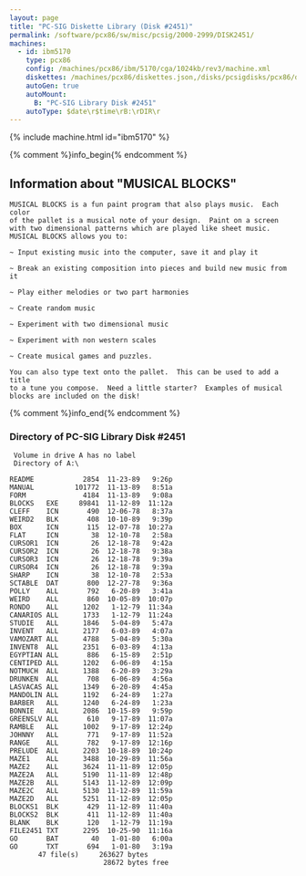 ```yaml
---
layout: page
title: "PC-SIG Diskette Library (Disk #2451)"
permalink: /software/pcx86/sw/misc/pcsig/2000-2999/DISK2451/
machines:
  - id: ibm5170
    type: pcx86
    config: /machines/pcx86/ibm/5170/cga/1024kb/rev3/machine.xml
    diskettes: /machines/pcx86/diskettes.json,/disks/pcsigdisks/pcx86/diskettes.json
    autoGen: true
    autoMount:
      B: "PC-SIG Library Disk #2451"
    autoType: $date\r$time\rB:\rDIR\r
---
```


{% include machine.html id="ibm5170" %}

{% comment %}info_begin{% endcomment %}

## Information about "MUSICAL BLOCKS"

    MUSICAL BLOCKS is a fun paint program that also plays music.  Each color
    of the pallet is a musical note of your design.  Paint on a screen
    with two dimensional patterns which are played like sheet music.
    MUSICAL BLOCKS allows you to:
    
    ~ Input existing music into the computer, save it and play it
    
    ~ Break an existing composition into pieces and build new music from it
    
    ~ Play either melodies or two part harmonies
    
    ~ Create random music
    
    ~ Experiment with two dimensional music
    
    ~ Experiment with non western scales
    
    ~ Create musical games and puzzles.
    
    You can also type text onto the pallet.  This can be used to add a title
    to a tune you compose.  Need a little starter?  Examples of musical
    blocks are included on the disk!
{% comment %}info_end{% endcomment %}


### Directory of PC-SIG Library Disk #2451

     Volume in drive A has no label
     Directory of A:\

    README            2854  11-23-89   9:26p
    MANUAL          101772  11-13-89   8:51a
    FORM              4184  11-13-89   9:08a
    BLOCKS   EXE     89841  11-12-89  11:12a
    CLEFF    ICN       490  12-06-78   8:37a
    WEIRD2   BLK       408  10-10-89   9:39p
    BOX      ICN       115  12-07-78  10:27a
    FLAT     ICN        38  12-10-78   2:58a
    CURSOR1  ICN        26  12-18-78   9:42a
    CURSOR2  ICN        26  12-18-78   9:38a
    CURSOR3  ICN        26  12-18-78   9:39a
    CURSOR4  ICN        26  12-18-78   9:39a
    SHARP    ICN        38  12-10-78   2:53a
    SCTABLE  DAT       800  12-27-78   9:36a
    POLLY    ALL       792   6-20-89   3:41a
    WEIRD    ALL       860  10-05-89  10:07p
    RONDO    ALL      1202   1-12-79  11:34a
    CANARIOS ALL      1733   1-12-79  11:24a
    STUDIE   ALL      1846   5-04-89   5:47a
    INVENT   ALL      2177   6-03-89   4:07a
    VAMOZART ALL      4788   5-04-89   5:30a
    INVENT8  ALL      2351   6-03-89   4:13a
    EGYPTIAN ALL       886   6-15-89   2:51p
    CENTIPED ALL      1202   6-06-89   4:15a
    NOTMUCH  ALL      1388   6-20-89   3:29a
    DRUNKEN  ALL       708   6-06-89   4:56a
    LASVACAS ALL      1349   6-20-89   4:45a
    MANDOLIN ALL      1192   6-24-89   1:27a
    BARBER   ALL      1240   6-24-89   1:23a
    BONNIE   ALL      2086  10-15-89   9:59p
    GREENSLV ALL       610   9-17-89  11:07a
    RAMBLE   ALL      1002   9-17-89  12:24p
    JOHNNY   ALL       771   9-17-89  11:52a
    RANGE    ALL       782   9-17-89  12:16p
    PRELUDE  ALL      2203  10-18-89  10:24p
    MAZE1    ALL      3488  10-29-89  11:56a
    MAZE2    ALL      3624  11-11-89  12:05p
    MAZE2A   ALL      5190  11-11-89  12:48p
    MAZE2B   ALL      5143  11-12-89  12:09p
    MAZE2C   ALL      5130  11-12-89  11:59a
    MAZE2D   ALL      5251  11-12-89  12:05p
    BLOCKS1  BLK       429  11-12-89  11:40a
    BLOCKS2  BLK       411  11-12-89  11:40a
    BLANK    BLK       120   1-12-79  11:19a
    FILE2451 TXT      2295  10-25-90  11:16a
    GO       BAT        40   1-01-80   6:00a
    GO       TXT       694   1-01-80   3:19a
           47 file(s)     263627 bytes
                           28672 bytes free
